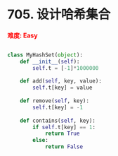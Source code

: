 # 705. 设计哈希集合

**<font color=red>难度: Easy</font>**

```python

class MyHashSet(object):
    def __init__(self):
        self.t = [-1]*1000000
    
    def add(self, key, value):
        self.t[key] = value
    
    def remove(self, key):
        self.t[key] = -1
        
    def contains(self, key):
        if self.t[key] == 1:
            return True
        else:
            return False

```